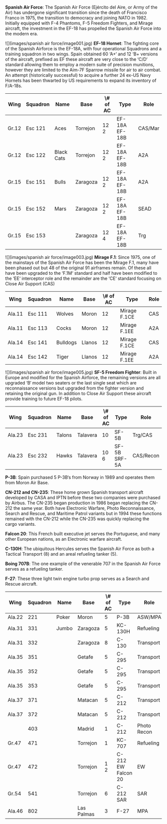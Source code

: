 **Spanish Air Force**: The Spanish Air Force (Ejército del Aire, or Army of the Air) has undergone significant transition since the death of Francisco Franco in 1975, the transition to democracy and joining NATO in 1982. Initially equipped with F-4 Phantoms, F-5 Freedom Fighters, and Mirage aircraft, the investment in the EF-18 has propelled the Spanish Air Force into the modern era.

![](images/spanish air force/image001.jpg) **EF-18 Hornet**: The fighting core of the Spanish Airforce is the EF-18A, with four operational Squadrons and a training squadron in two wings. Spain obtained 60 ‘A+‘ and 12 ‘B+ versions of the aircraft, prefixed as EF these aircraft are very close to the ‘C/D‘ standard allowing them to employ a modern suite of precision munitions, however they are limited to the Aim-7F Sparrow missile for air to air combat. An attempt (historically successful) to acquire a further 24 ex-US Navy Hornets has been thwarted by US requirements to expand its inventory of F/A-18s.

| Wing  | Squadron | Name       | Base     | \\# of AC | Type          | Role    |
| ----- | -------- | ---------- | -------- | --------- | ------------- | ------- |
| Gr.12 | Esc 121  | Aces       | Torrejon | 12 2      | EF-18A EF-18B | CAS/Mar |
| Gr.12 | Esc 122  | Black Cats | Torrejon | 12 2      | EF-18A EF-18B | A2A     |
| Gr.15 | Esc 151  | Bulls      | Zaragoza | 12 2      | EF-18A EF-18B | A2A     |
| Gr.15 | Esc 152  | Mars       | Zaragoza | 12 2      | EF-18A EF-18B | SEAD    |
| Gr.15 | Esc 153  |            | Zaragoza | 12 4      | EF-18A EF-18B | Trg     |

![](images/spanish air force/image003.jpg) **Mirage F.1**: Since 1975, one of the mainstays of the Spanish Air Force has been the Mirage F.1, many have been phased out but 48 of the original 91 airframes remain. Of these all have been upgraded to the ‘F.1M‘ standard and half have been modified to the ‘EE‘ interceptor role and the remainder are the ‘CE‘ standard focusing on Close Air Support (CAS)

| Wing   | Squadron | Name     | Base   | \\# of AC | Type         | Role |
| ------ | -------- | -------- | ------ | --------- | ------------ | ---- |
| Ala.11 | Esc 111  | Wolves   | Moron  | 12        | Mirage F.1CE | CAS  |
| Ala.11 | Esc 113  | Cocks    | Moron  | 12        | Mirage F.1EE | A2A  |
| Ala.14 | Esc 141  | Bulldogs | Llanos | 12        | Mirage F.1CE | CAS  |
| Ala.14 | Esc 142  | Tiger    | Llanos | 12        | Mirage F.1EE | A2A  |

![](images/spanish air force/image005.jpg) **SF-5 Freedom Fighter**: Built in Europe and modified for the Spanish Airforce, the remaining versions are all upgraded ‘B‘ model two seaters or the last single seat which are reconnaissance versions but upgraded from the fighter version and retaining the original gun. In addition to Close Air Support these aircraft provide training to future EF-18 pilots.

| Wing   | Squadron | Name   | Base     | \\# of AC | Type         | Role      |
| ------ | -------- | ------ | -------- | --------- | ------------ | --------- |
| Ala.23 | Esc 231  | Talons | Talavera | 10        | SF-5B        | Trg/CAS   |
| Ala.23 | Esc 232  | Hawks  | Talavera | 10 6      | SF-5B SRF-5A | CAS/Recon |

**P-3B**: Spain purchased 5 P-3B‘s from Norway in 1989 and operates them from Moron Air Base.

**CN-212 and CN-235**: These home grown Spanish transport aircraft developed by CASA and IPTN before these two companies were purchased by Airbus. The CN-235 began production in 1986 began replacing the CN-212 the same year. Both have Electronic Warfare, Photo Reconnaissance, Search and Rescue, and Maritime Patrol variants but in 1994 these functions remained with the CN-212 while the CN-235 was quickly replacing the cargo variants.

**Falcon 20**: This French built executive jet serves the Portuguese, and many other European nations, as an Electronic warfare aircraft.

**C-130H**: The ubiquitous Hercules serves the Spanish Air Force as both a Tactical Transport (8) and an areal refueling tanker (5).

**Boing 707B**: The one example of the venerable 707 in the Spanish Air Force serves as a refueling tanker.

**F-27**: These three light twin engine turbo prop serves as a Search and Rescue aircraft.

| Wing   | Squadron | Name  | Base       | \\# of AC | Type               | Role        |
| ------ | -------- | ----- | ---------- | --------- | ------------------ | ----------- |
| Ala.22 | 221      | Poker | Moron      | 5         | P-3B               | ASW/MPA     |
| Ala.31 | 331      | Jumbo | Zaragoza   | 5         | KC-130H            | Refueling   |
| Ala.31 | 332      |       | Zaragoza   | 8         | C-130              | Transport   |
| Ala.35 | 351      |       | Getafe     | 5         | C-295              | Transport   |
| Ala.35 | 352      |       | Getafe     | 5         | C-295              | Transport   |
| Ala.35 | 353      |       | Getafe     | 5         | C-295              | Transport   |
| Ala.37 | 371      |       | Matacan    | 5         | C-212              | Transport   |
| Ala.37 | 372      |       | Matacan    | 5         | C-212              | Transport   |
|        | 403      |       | Madrid     | 1         | C-212              | Photo Recon |
| Gr.47  | 471      |       | Torrejon   | 1         | KC-707             | Refueling   |
| Gr.47  | 472      |       | Torrejon   | 1 2       | C-212 EW Falcon 20 | EW          |
| Gr.54  | 541      |       | Torrejon   | 6         | C-212 SAR          | SAR         |
| Ala.46 | 802      |       | Las Palmas | 3         | F-27               | MPA         |
